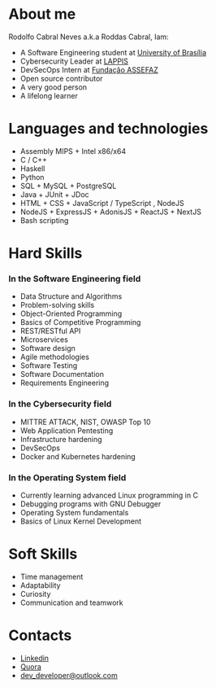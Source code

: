 # About me
Rodolfo Cabral Neves a.k.a Roddas Cabral, Iam:

* A Software Engineering student at [University of Brasília](https://unb.br/)
* Cybersecurity Leader at [LAPPIS](https://www.lappis.rocks/)
* DevSecOps Intern at [Fundação ASSEFAZ](https://assefaz.org.br/)
* Open source contributor
* A very good person
* A lifelong learner 

# Languages  and technologies
* Assembly MIPS + Intel x86/x64
* C / C++
* Haskell
* Python
* SQL + MySQL + PostgreSQL
* Java + JUnit + JDoc
* HTML + CSS + JavaScript / TypeScript , NodeJS
* NodeJS + ExpressJS + AdonisJS + ReactJS + NextJS
* Bash scripting

# Hard Skills

### In the Software Engineering field

* Data Structure and Algorithms
* Problem-solving skills
* Object-Oriented Programming
* Basics of Competitive Programming
* REST/RESTful API
* Microservices
* Software design
* Agile methodologies
* Software Testing
* Software Documentation
* Requirements Engineering

### In the Cybersecurity field

* MITTRE ATTACK, NIST, OWASP Top 10
* Web Application Pentesting
* Infrastructure hardening
* DevSecOps
* Docker and Kubernetes hardening
  

### In the Operating System field
* Currently learning advanced Linux programming in C
* Debugging programs with GNU Debugger
* Operating System fundamentals
* Basics of Linux Kernel Development
 
# Soft Skills

* Time management
* Adaptability
* Curiosity
* Communication and teamwork 

# Contacts
* [Linkedin](https://www.linkedin.com/in/rodolfo-neves-937324158/)
* [Quora](https://pt.quora.com/profile/Ntyamba-Kassongo)
* dev_developer@outlook.com
